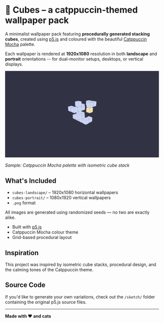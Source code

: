# 🧊 Cubes – a catppuccin-themed wallpaper pack

A minimalist wallpaper pack featuring **procedurally generated stacking cubes**, created using [p5.js](https://p5js.org/) and coloured with the beautiful [Catppuccin Mocha](https://github.com/catppuccin/catppuccin) palette.

Each wallpaper is rendered at **1920x1080** resolution in both **landscape** and **portrait** orientations -- for dual-monitor setups, desktops, or vertical displays.

![Wallpaper Preview](./cubes-landscape/wallpaper_cubuccin-1.png)

_Sample: Catppuccin Mocha palette with isometric cube stack_

## What's Included

- `cubes-landscape/` – 1920x1080 horizontal wallpapers
- `cubes-portrait/` – 1080x1920 vertical wallpapers
- `.png` format

All images are generated using randomized seeds — no two are exactly alike.

- Built with [p5.js](https://p5js.org/)
- Catppuccin Mocha colour theme
- Grid-based procedural layout

## Inspiration

This project was inspired by isometric cube stacks, procedural design, and the calming tones of the Catppuccin theme.

## Source Code

If you'd like to generate your own variations, check out the `/sketch/` folder containing the original p5.js source files.

---

**Made with ❤️ and cats**
